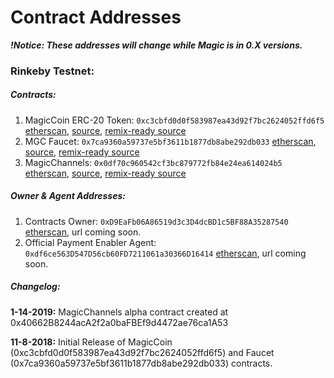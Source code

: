 # Contract Addresses

***!Notice: These addresses will change while Magic is in 0.X versions.***

### Rinkeby Testnet:

##### Contracts:
1. MagicCoin ERC-20 Token: `0xc3cbfd0d0f583987ea43d92f7bc2624052ffd6f5` 
    [etherscan](https://rinkeby.etherscan.io/token/0xc3cbfd0d0f583987ea43d92f7bc2624052ffd6f5), 
    [source](https://github.com/magic-network/magic-protocol/blob/master/contracts/token/MagicToken.sol),
    [remix-ready source](https://github.com/magic-network/magic-protocol/blob/master/remix/MagicToken.sol)
1. MGC Faucet: `0x7ca9360a59737e5bf3611b1877db8abe292db033` 
    [etherscan](https://rinkeby.etherscan.io/address/0x7ca9360a59737e5bf3611b1877db8abe292db033), 
    [source](https://github.com/magic-network/magic-protocol/blob/master/contracts/token/MagicTokenFaucet.sol),
    [remix-ready source](https://github.com/magic-network/magic-protocol/blob/master/remix/MagicTokenFaucet.sol)
1. MagicChannels: `0x0df70c960542cf3bc879772fb84e24ea614024b5` 
    [etherscan](https://rinkeby.etherscan.io/address/0x0df70c960542cf3bc879772fb84e24ea614024b5), 
    [source](https://github.com/magic-network/magic-protocol/blob/channels/contracts/channels/MagicChannels.sol),
    [remix-ready source](https://github.com/magic-network/magic-protocol/blob/channels/remix/MagicChannels.sol)

##### Owner & Agent Addresses:
1. Contracts Owner: `0xD9EaFb06A86519d3c3D4dcBD1c5BF88A35287540` [etherscan](https://rinkeby.etherscan.io/address/0xD9EaFb06A86519d3c3D4dcBD1c5BF88A35287540), url coming soon.
1. Official Payment Enabler Agent: `0xdf6ce563D547D56cb60FD7211061a30366D16414` [etherscan](https://rinkeby.etherscan.io/address/0xdf6ce563D547D56cb60FD7211061a30366D16414), url coming soon.

##### Changelog:
**1-14-2019:** MagicChannels alpha contract created at 0x40662B8244acA2f2a0baFBEf9d4472ae76ca1A53

**11-8-2018:** Initial Release of MagicCoin (0xc3cbfd0d0f583987ea43d92f7bc2624052ffd6f5) and Faucet (0x7ca9360a59737e5bf3611b1877db8abe292db033) contracts.
